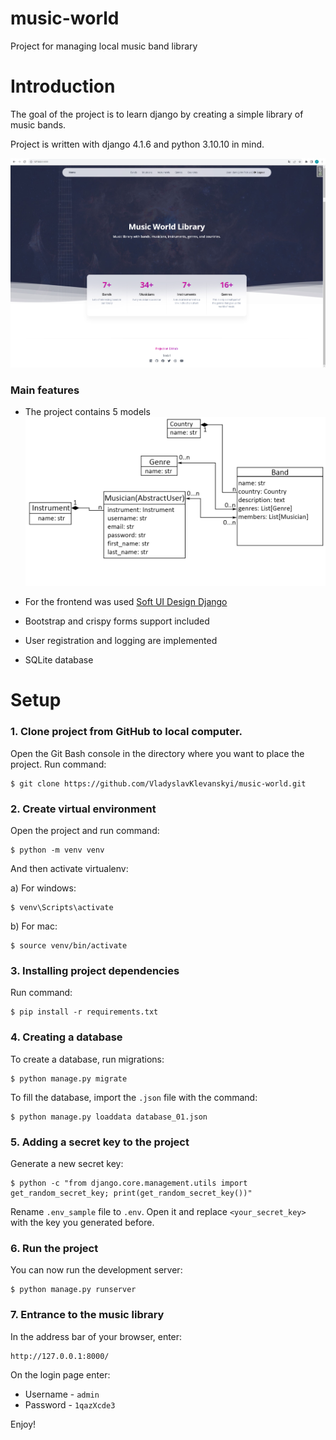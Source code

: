 # music-world
Project for managing local music band library

# Introduction

The goal of the project is to learn django by creating a simple library of music bands.

Project is written with django 4.1.6 and python 3.10.10 in mind.

![Default Home View](_screenshots/02_Index.png?raw=true "Index")


### Main features

* The project contains 5 models
![Default Home View](_screenshots/Music_world_DB_structure.jpg?raw=true "DB structure")

* For the frontend was used [Soft UI Design Django](https://github.com/app-generator/django-soft-ui-design/tree/80b06c0fef43c983693e04b1ba25211104c461f2) 

* Bootstrap and crispy forms support included

* User registration and logging are implemented

* SQLite database

# Setup

### 1. Clone project from GitHub to local computer.

Open the Git Bash console in the directory where you want to place the project. Run command:

    $ git clone https://github.com/VladyslavKlevanskyi/music-world.git

### 2. Create virtual environment

Open the project and run command:

    $ python -m venv venv
    
And then activate virtualenv:
    
a) For windows:

    $ venv\Scripts\activate
   
b) For mac:

    $ source venv/bin/activate
      

### 3. Installing project dependencies

Run command:

    $ pip install -r requirements.txt

### 4. Creating a database

To create a database, run migrations:

    $ python manage.py migrate
    
To fill the database, import the `.json` file with the command:
    
    $ python manage.py loaddata database_01.json

### 5. Adding a secret key to the project

Generate a new secret key:

    $ python -c "from django.core.management.utils import get_random_secret_key; print(get_random_secret_key())"

Rename `.env_sample` file to `.env`. Open it and replace `<your_secret_key>` with the key you generated before.

### 6. Run the project

You can now run the development server:

    $ python manage.py runserver

### 7. Entrance to the music library

In the address bar of your browser, enter:

    http://127.0.0.1:8000/

On the login page enter:
* Username - `admin`
* Password - `1qazXcde3`

Enjoy!